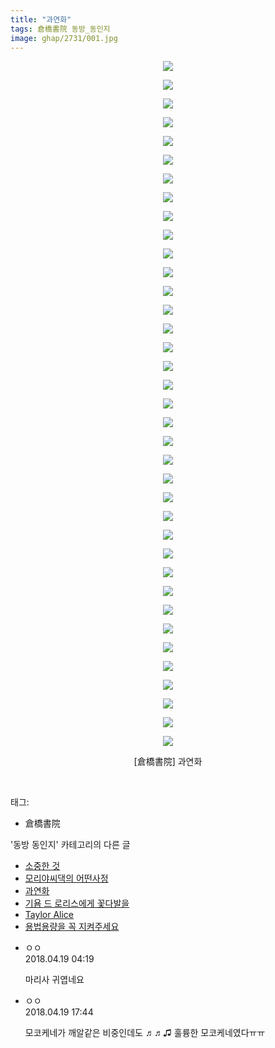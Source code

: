 ```yaml
---
title: "과연화"
tags: 倉橋書院 동방_동인지
image: ghap/2731/001.jpg
---
```

<div class="article">
<p style="text-align: center; clear: none; float: none;"><img src="{{ site.nasurl }}/ghap/2731/001.jpg"/></p>
<p style="text-align: center; clear: none; float: none;"><img src="{{ site.nasurl }}/ghap/2731/002.jpg"/></p>
<p style="text-align: center; clear: none; float: none;"><img src="{{ site.nasurl }}/ghap/2731/003.jpg"/></p>
<p style="text-align: center; clear: none; float: none;"><img src="{{ site.nasurl }}/ghap/2731/004.jpg"/></p>
<p style="text-align: center; clear: none; float: none;"><img src="{{ site.nasurl }}/ghap/2731/005.jpg"/></p>
<p style="text-align: center; clear: none; float: none;"><img src="{{ site.nasurl }}/ghap/2731/006.jpg"/></p>
<p style="text-align: center; clear: none; float: none;"><img src="{{ site.nasurl }}/ghap/2731/007.jpg"/></p>
<p style="text-align: center; clear: none; float: none;"><img src="{{ site.nasurl }}/ghap/2731/008.jpg"/></p>
<p style="text-align: center; clear: none; float: none;"><img src="{{ site.nasurl }}/ghap/2731/009.jpg"/></p>
<p style="text-align: center; clear: none; float: none;"><img src="{{ site.nasurl }}/ghap/2731/010.jpg"/></p>
<p style="text-align: center; clear: none; float: none;"><img src="{{ site.nasurl }}/ghap/2731/011.jpg"/></p>
<p style="text-align: center; clear: none; float: none;"><img src="{{ site.nasurl }}/ghap/2731/012.jpg"/></p>
<p style="text-align: center; clear: none; float: none;"><img src="{{ site.nasurl }}/ghap/2731/013.jpg"/></p>
<p style="text-align: center; clear: none; float: none;"><img src="{{ site.nasurl }}/ghap/2731/014.jpg"/></p>
<p style="text-align: center; clear: none; float: none;"><img src="{{ site.nasurl }}/ghap/2731/015.jpg"/></p>
<p style="text-align: center; clear: none; float: none;"><img src="{{ site.nasurl }}/ghap/2731/016.jpg"/></p>
<p style="text-align: center; clear: none; float: none;"><img src="{{ site.nasurl }}/ghap/2731/017.jpg"/></p>
<p style="text-align: center; clear: none; float: none;"><img src="{{ site.nasurl }}/ghap/2731/018.jpg"/></p>
<p style="text-align: center; clear: none; float: none;"><img src="{{ site.nasurl }}/ghap/2731/019.jpg"/></p>
<p style="text-align: center; clear: none; float: none;"><img src="{{ site.nasurl }}/ghap/2731/020.jpg"/></p>
<p style="text-align: center; clear: none; float: none;"><img src="{{ site.nasurl }}/ghap/2731/021.jpg"/></p>
<p style="text-align: center; clear: none; float: none;"><img src="{{ site.nasurl }}/ghap/2731/022.jpg"/></p>
<p style="text-align: center; clear: none; float: none;"><img src="{{ site.nasurl }}/ghap/2731/023.jpg"/></p>
<p style="text-align: center; clear: none; float: none;"><img src="{{ site.nasurl }}/ghap/2731/024.jpg"/></p>
<p style="text-align: center; clear: none; float: none;"><img src="{{ site.nasurl }}/ghap/2731/025.jpg"/></p>
<p style="text-align: center; clear: none; float: none;"><img src="{{ site.nasurl }}/ghap/2731/026.jpg"/></p>
<p style="text-align: center; clear: none; float: none;"><img src="{{ site.nasurl }}/ghap/2731/027.jpg"/></p>
<p style="text-align: center; clear: none; float: none;"><img src="{{ site.nasurl }}/ghap/2731/028.jpg"/></p>
<p style="text-align: center; clear: none; float: none;"><img src="{{ site.nasurl }}/ghap/2731/029.jpg"/></p>
<p style="text-align: center; clear: none; float: none;"><img src="{{ site.nasurl }}/ghap/2731/030.jpg"/></p>
<p style="text-align: center; clear: none; float: none;"><img src="{{ site.nasurl }}/ghap/2731/031.jpg"/></p>
<p style="text-align: center; clear: none; float: none;"><img src="{{ site.nasurl }}/ghap/2731/032.jpg"/></p>
<p style="text-align: center; clear: none; float: none;"><img src="{{ site.nasurl }}/ghap/2731/033.jpg"/></p>
<p style="text-align: center; clear: none; float: none;"><img src="{{ site.nasurl }}/ghap/2731/034.jpg"/></p>
<p style="text-align: center; clear: none; float: none;"><img src="{{ site.nasurl }}/ghap/2731/035.jpg"/></p>
<p style="text-align: center; clear: none; float: none;"><img src="{{ site.nasurl }}/ghap/2731/036.jpg"/></p>
<p style="text-align: center; clear: none; float: none;"><img src="{{ site.nasurl }}/ghap/2731/037.jpg"/></p>
<p style="text-align: center; clear: none; float: none;">[倉橋書院] 과연화</p>
<p><br/></p>
</div><div class="tagTrail">
<p>태그: </p>
<ul>
<li>倉橋書院</li>
</ul>
</div><div class="another">
<p>'동방 동인지' 카테고리의 다른 글</p>
<ul>
<li><a href="/2016-11-24-ghap_2733">소중한 것</a></li>
<li><a href="/2016-11-24-ghap_2732">모리야씨댁의 어떤사정</a></li>
<li><a href="/2016-11-24-ghap_2731">과연화</a></li>
<li><a href="/2016-11-24-ghap_2729">기욤 드 로리스에게 꽃다발을</a></li>
<li><a href="/2016-11-24-ghap_2728">Taylor Alice</a></li>
<li><a href="/2016-11-24-ghap_2727">용법용량을 꼭 지켜주세요</a></li>
</ul>
</div><div class="cb_module cb_fluid">
<div class="cb_wrt cb_profile">
<div class="comment">
<ul>
<li class="cb_thumb_off" id="comment15241151">
<div class="cb_comment_area">
<div class="cb_info_area">
<div class="cb_section">
<span class="cb_nick_name">ㅇㅇ</span>
</div>
<div class="cb_section">
<span class="cb_date">2018.04.19 04:19 </span>
</div>
</div>
<div class="cb_dsc_comment">
<p class="cb_dsc">
											마리사 귀엽네요
										</p>
</div>
</div></li>
<li class="cb_thumb_off" id="comment15241433">
<div class="cb_comment_area">
<div class="cb_info_area">
<div class="cb_section">
<span class="cb_nick_name">ㅇㅇ</span>
</div>
<div class="cb_section">
<span class="cb_date">2018.04.19 17:44 </span>
</div>
</div>
<div class="cb_dsc_comment">
<p class="cb_dsc">
											모코케네가 깨알같은 비중인데도 ♬♬♫ 훌륭한 모코케네였다ㅠㅠ
										</p>
</div>
</div></li>
</ul>
</div>
</div><!-- commentList close -->
</div>